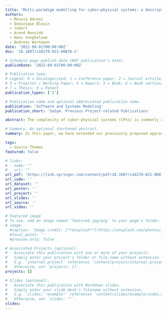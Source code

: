```yaml
---
title: 'Multi-paradigm modelling for cyber–physical systems: a descriptive framework'
authors:
  - Moussa Amrani
  - Dominique Blouin
  - robert
  - Arend Rensink
  - Hans Vangheluwe
  - Andreas Wortmann 
date: '2022-09-01T00:00:00Z'
doi: '10.1007/s10270-021-00876-z'

# Schedule page publish date (NOT publication's date).
publishDate: '2022-09-01T00:00:00Z'

# Publication type.
# Legend: 0 = Uncategorized; 1 = Conference paper; 2 = Journal article;
# 3 = Preprint / Working Paper; 4 = Report; 5 = Book; 6 = Book section;
# 7 = Thesis; 8 = Patent
publication_types: ['2']

# Publication name and optional abbreviated publication name.
publication: 'Software and Systems Modeling'
publication_short: 'SoSym. Previous Project-related Publications'

abstract: The complexity of cyber–physical systems (CPSs) is commonly addressed through complex workflows, involving models in a plethora of different formalisms, each with their own methods, techniques, and tools. Some workflow patterns, combined with particular types of formalisms and operations on models in these formalisms, are used successfully in engineering practice. To identify and reuse them, we refer to these combinations of workflow and formalism patterns as modelling paradigms. This paper proposes a unifying (Descriptive) Framework to describe these paradigms, as well as their combinations. This work is set in the context of Multi-Paradigm Modelling (MPM), which is based on the principle to model every part and aspect of a system explicitly, at the most appropriate level(s) of abstraction, using the most appropriate modelling formalism(s) and workflows. The purpose of the Descriptive Framework presented in this paper is to serve as a basis to reason about these formalisms, workflows, and their combinations. One crucial part of the framework is the ability to capture the structural essence of a paradigm through the concept of a paradigmatic structure. This is illustrated informally by means of two example paradigms commonly used in CPS - Discrete Event Dynamic Systems and Synchronous Data Flow. The presented framework also identifies the need to establish whether a paradigm candidate follows, or qualifies as, a (given) paradigm. To illustrate the ability of the framework to support combining paradigms, the paper shows examples of both workflow and formalism combinations. The presented framework is intended as a basis for characterisation and classification of paradigms, as a starting point for a rigorous formalisation of the framework (allowing formal analyses), and as a foundation for MPM tool development.

# Summary. An optional shortened abstract.
summary: In this paper, we have extended our previously proposed approach for the characterization and the detection of SPAs that was designed to be integrated into CI/CDD pipelines, and its implementation is computationally efficient.

tags:
  - Source Themes
featured: false

# links:
# - name: ""
#   url: ""
url_pdf: 'https://link.springer.com/content/pdf/10.1007/s10270-021-00876-z.pdf'
url_code: ''
url_dataset: ''
url_poster: ''
url_project: ''
url_slides: ''
url_source: ''
url_video: ''

# Featured image
# To use, add an image named `featured.jpg/png` to your page's folder.
# image:
  #caption: 'Image credit: [**Unsplash**](https://unsplash.com/photos/jdD8gXaTZsc)'
  #focal_point: ''
  #preview_only: false

# Associated Projects (optional).
#   Associate this publication with one or more of your projects.
#   Simply enter your project's folder or file name without extension.
#   E.g. `internal-project` references `content/project/internal-project/index.md`.
#   Otherwise, set `projects: []`.
projects: []

# Slides (optional).
#   Associate this publication with Markdown slides.
#   Simply enter your slide deck's filename without extension.
#   E.g. `slides: "example"` references `content/slides/example/index.md`.
#   Otherwise, set `slides: ""`.
slides:
---
```


